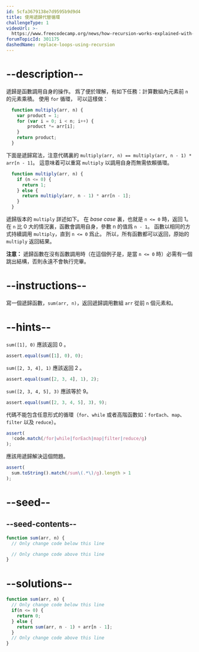 ```yaml
---
id: 5cfa3679138e7d9595b9d9d4
title: 使用遞歸代替循環
challengeType: 1
videoUrl: >-
  https://www.freecodecamp.org/news/how-recursion-works-explained-with-flowcharts-and-a-video-de61f40cb7f9/
forumTopicId: 301175
dashedName: replace-loops-using-recursion
---
```


# --description--

遞歸是函數調用自身的操作。 爲了便於理解，有如下任務：計算數組內元素前 `n` 的元素乘積。 使用 `for` 循環， 可以這樣做：

```js
  function multiply(arr, n) {
    var product = 1;
    for (var i = 0; i < n; i++) {
        product *= arr[i];
    }
    return product;
  }
```

下面是遞歸寫法，注意代碼裏的 `multiply(arr, n) == multiply(arr, n - 1) * arr[n - 1]`。 這意味着可以重寫 `multiply` 以調用自身而無需依賴循環。

```js
  function multiply(arr, n) {
    if (n <= 0) {
      return 1;
    } else {
      return multiply(arr, n - 1) * arr[n - 1];
    }
  }
```

遞歸版本的 `multiply` 詳述如下。 在 <dfn>base case</dfn> 裏，也就是 `n <= 0` 時，返回 1。 在 `n` 比 0 大的情況裏，函數會調用自身，參數 n 的值爲 `n - 1`。 函數以相同的方式持續調用 `multiply`，直到 `n <= 0` 爲止。 所以，所有函數都可以返回，原始的 `multiply` 返回結果。

**注意：** 遞歸函數在沒有函數調用時（在這個例子是，是當 `n <= 0` 時）必需有一個跳出結構，否則永遠不會執行完畢。

# --instructions--

寫一個遞歸函數，`sum(arr, n)`，返回遞歸調用數組 `arr` 從前 `n` 個元素和。

# --hints--

`sum([1], 0)` 應該返回 0 。

```js
assert.equal(sum([1], 0), 0);
```

`sum([2, 3, 4], 1)` 應該返回 2 。

```js
assert.equal(sum([2, 3, 4], 1), 2);
```

`sum([2, 3, 4, 5], 3)` 應該等於 9。

```js
assert.equal(sum([2, 3, 4, 5], 3), 9);
```

代碼不能包含任意形式的循環（`for`、`while` 或者高階函數如：`forEach`、`map`、`filter` 以及 `reduce`）。

```js
assert(
  !code.match(/for|while|forEach|map|filter|reduce/g)
);
```

應該用遞歸解決這個問題。

```js
assert(
  sum.toString().match(/sum\(.*\)/g).length > 1
);
```

# --seed--

## --seed-contents--

```js
function sum(arr, n) {
  // Only change code below this line

  // Only change code above this line
}
```

# --solutions--

```js
function sum(arr, n) {
  // Only change code below this line
  if(n <= 0) {
    return 0;
  } else {
    return sum(arr, n - 1) + arr[n - 1];
  }
  // Only change code above this line
}
```
